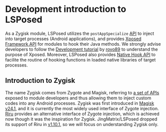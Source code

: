 # Development introduction to LSPosed 

As a Zygisk module, LSPosed utilizes the `postAppSpecialize` [API](https://github.com/topjohnwu/Magisk/blob/master/native/src/core/zygisk/api.hpp) to inject into target processes (Android applications), and provides [Xposed Framework API](https://api.xposed.info/reference/packages.html) for modules to hook their Java methods.
We strongly advise developers to follow the [Development tutorial](https://github.com/rovo89/XposedBridge/wiki/Development-tutorial) by [rovo89](https://github.com/rovo89) to understand the purpose of Xposed.
Moreover, LSPosed also provides [Native Hook API](https://github.com/LSPosed/LSPosed/wiki/Native-Hook) to facilite the routine of hooking functions in loaded native libraries of target processes.


## Introduction to Zygisk

The name Zygisk comes from Zygote and Magisk, referring to [a set of APIs](https://github.com/topjohnwu/Magisk/blob/f56ea52932a8d927b1d96fd2d7c7e634c8b6c710/native/jni/zygisk/api.hpp) exposed to module developers and thus allowing them to inject custom codes into any Android processes.
Zygisk was first introduced in [Magisk v24.1](https://github.com/topjohnwu/Magisk/releases/tag/v24.1), and it is currently the most widely used interface of Zygote injection.
[Riru](https://github.com/RikkaApps/Riru) provides an alternative interface of Zygote injection, which is achieved now though it was the inspiration for Zygisk.
JingMatrix/LSPosed dropped its support of Riru in [v1.10.1](https://github.com/JingMatrix/LSPosed/releases/tag/v1.10.1), so we will focus on understanding Zygisk only.
